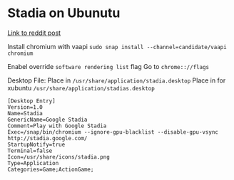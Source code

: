 # Stadia on Ubunutu
[Link to reddit post](https://www.reddit.com/r/Stadia/comments/e02zj9/stadia_on_ubuntu/)

Install chromium with vaapi
`sudo snap install --channel=candidate/vaapi chromium`

Enabel override `software rendering list` flag
Go to `chrome:://flags`

Desktop File:
Place in `/usr/share/application/stadia.desktop`
Place in for xubuntu `/usr/share/application/stadias.desktop`

```
[Desktop Entry]
Version=1.0
Name=Stadia
GenericName=Google Stadia
Comment=Play with Google Stadia
Exec=/snap/bin/chromium --ignore-gpu-blacklist --disable-gpu-vsync http://stadia.google.com/
StartupNotify=true
Terminal=false
Icon=/usr/share/icons/stadia.png
Type=Application
Categories=Game;ActionGame;
```
